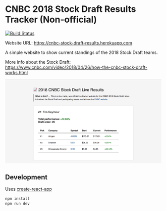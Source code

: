 # CNBC 2018 Stock Draft Results Tracker (Non-official)
[![Build Status](https://travis-ci.org/anttiviljami/cnbc-stock-draft-results-tracker.svg?branch=master)](https://travis-ci.org/anttiviljami/cnbc-stock-draft-results-tracker)

Website URL: https://cnbc-stock-draft-results.herokuapp.com

A simple website to show current standings of the 2018 Stock Draft teams.

More info about the Stock Draft: https://www.cnbc.com/video/2018/04/26/how-the-cnbc-stock-draft-works.html

![Screenshot](public/thumb.png)

## Development

Uses [create-react-app](https://github.com/facebook/create-react-app)

```
npm install
npm run dev
```
